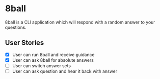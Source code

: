 # 8ball
8ball is a CLI application which will respond with a random answer to your questions.

## User Stories
- [x] User can run 8ball and receive guidance
- [x] User can ask 8ball for absolute answers
- [ ] User can switch answer sets
- [ ] User can ask question and hear it back with answer
